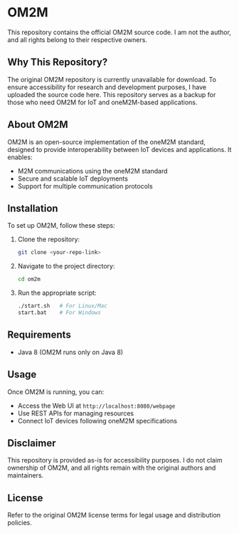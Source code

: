 # OM2M

This repository contains the official OM2M source code. I am not the author, and all rights belong to their respective owners.

## Why This Repository?

The original OM2M repository is currently unavailable for download. To ensure accessibility for research and development purposes, I have uploaded the source code here. This repository serves as a backup for those who need OM2M for IoT and oneM2M-based applications.

## About OM2M

OM2M is an open-source implementation of the oneM2M standard, designed to provide interoperability between IoT devices and applications. It enables:
- M2M communications using the oneM2M standard
- Secure and scalable IoT deployments
- Support for multiple communication protocols

## Installation

To set up OM2M, follow these steps:

1. Clone the repository:
   ```bash
   git clone <your-repo-link>
   ```
2. Navigate to the project directory:
   ```bash
   cd om2m
   ```
3. Run the appropriate script:
   ```bash
   ./start.sh   # For Linux/Mac
   start.bat    # For Windows
   ```

## Requirements

- Java 8 (OM2M runs only on Java 8)

## Usage

Once OM2M is running, you can:
- Access the Web UI at `http://localhost:8080/webpage`
- Use REST APIs for managing resources
- Connect IoT devices following oneM2M specifications

## Disclaimer

This repository is provided as-is for accessibility purposes. I do not claim ownership of OM2M, and all rights remain with the original authors and maintainers.

## License

Refer to the original OM2M license terms for legal usage and distribution policies.

